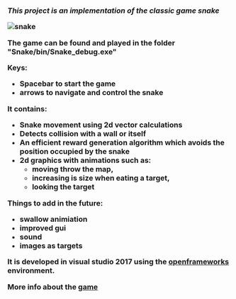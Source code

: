 *<h3>This project is an implementation of the classic game snake*

![snake][snake_image]

The game can be found and played in the folder "Snake/bin/Snake_debug.exe"

Keys:
* Spacebar to start the game
* arrows to navigate and control the snake


It contains:
* Snake movement using 2d vector calculations
* Detects collision with a wall or itself
* An efficient reward generation algorithm which avoids the position occupied by the snake
* 2d graphics with animations such as:
	* moving throw the map, 
	* increasing is size when eating a target,
	* looking the target


Things to add in the future:
* swallow animiation
* improved gui
* sound
* images as targets



It is developed in visual studio 2017 using the [openframeworks][of_link] environment.

More info about the [game][game_link]

[of_link]: https://openframeworks.cc
[game_link]: https://el.wikipedia.org/wiki/Snake_(%CE%B2%CE%B9%CE%BD%CF%84%CE%B5%CE%BF%CF%80%CE%B1%CE%B9%CF%87%CE%BD%CE%AF%CE%B4%CE%B9)
[snake_image]:(/images/snake_img.png)